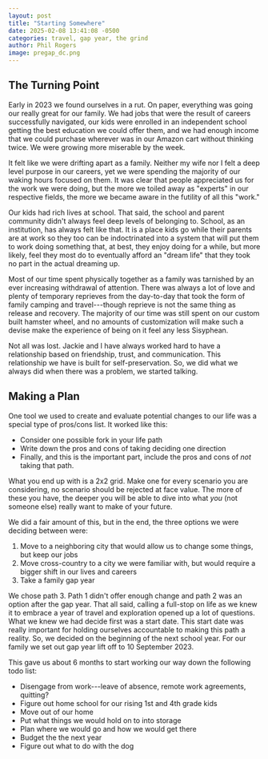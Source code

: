 ```yaml
---
layout: post
title: "Starting Somewhere"
date: 2025-02-08 13:41:08 -0500
categories: travel, gap year, the grind
author: Phil Rogers
image: pregap_dc.png
---
```


## The Turning Point

Early in 2023 we found ourselves in a rut. On paper, everything
was going our really great for our family. We had jobs that were the result of
careers successfully navigated, our kids were enrolled in an independent school
getting the best education we could offer them, and we had enough income that we
could purchase wherever was in our Amazon cart without thinking twice. We were
growing more miserable by the week.

It felt like we were drifting apart as a family. Neither my wife nor I
felt a deep level purpose in our careers, yet we were spending the majority of
our waking hours focused on them. It was clear that people appreciated us for
the work we were doing, but the more we toiled away as "experts" in our respective
fields, the more we became aware in the futility of all this "work."

Our kids had rich lives at school. That said, the school and parent community
didn't always feel deep levels of belonging to. School, as an institution,
has always felt like that. It is a place kids go while their parents are at work
so they too can be indoctrinated into a system that will put them to work doing
something that, at best, they enjoy doing for a while, but more likely, feel they
most do to eventually afford an "dream life" that they took no part in the actual
dreaming up.

Most of our time spent physically together as a family was tarnished by an
ever increasing withdrawal of attention. There was always a lot of love and plenty
of temporary reprieves from the day-to-day that took the form of family camping and
travel---though reprieve is not the same thing as release and recovery. The majority
of our time was still spent on our custom built hamster wheel, and no amounts of
customization will make such a devise make the experience of being on it feel any
less Sisyphean.

Not all was lost. Jackie and I have always worked hard to have a relationship based
on friendship, trust, and communication. This relationship we have is built for
self-preservation. So, we did what we always did when there was a problem, we
started talking.

## Making a Plan

One tool we used to create and evaluate potential changes to our life was a
special type of pros/cons list. It worked like this:

- Consider one possible fork in your life path
- Write down the pros and cons of taking deciding one direction
- Finally, and this is the important part, include the pros and cons of *not* taking that path.

What you end up with is a 2x2 grid. Make one for every scenario you are considering,
no scenario should be rejected at face value. The more of these you have, the deeper
you will be able to dive into what *you* (not someone else) really want to make of
your future.

We did a fair amount of this, but in the end, the three options we were deciding
between were:

1. Move to a neighboring city that would allow us to change some things, but keep our jobs
2. Move cross-country to a city we were familiar with, but would require a bigger shift in our lives and careers
3. Take a family gap year

We chose path 3. Path 1 didn't offer enough change and path 2 was an option after
the gap year. That all said, calling a full-stop on life as we knew it to embrace a
year of travel and exploration opened up a lot of questions. What we knew we had decide
first was a start date. This start date was really important for holding ourselves
accountable to making this path a reality. So, we decided on the beginning of the
next school year. For our family we set out gap year lift off to 10 September 2023.

This gave us about 6 months to start working our way down the following todo list:

- Disengage from work---leave of absence, remote work agreements, quitting?
- Figure out home school for our rising 1st and 4th grade kids
- Move out of our home
- Put what things we would hold on to into storage
- Plan where we would go and how we would get there
- Budget the the next year
- Figure out what to do with the dog